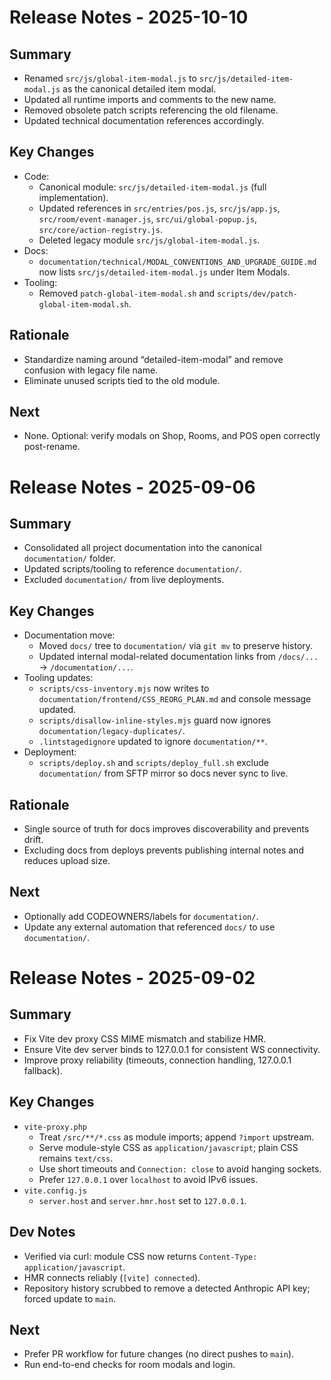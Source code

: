 # Release Notes - 2025-10-10

## Summary
- Renamed `src/js/global-item-modal.js` to `src/js/detailed-item-modal.js` as the canonical detailed item modal.
- Updated all runtime imports and comments to the new name.
- Removed obsolete patch scripts referencing the old filename.
- Updated technical documentation references accordingly.

## Key Changes
- Code:
  - Canonical module: `src/js/detailed-item-modal.js` (full implementation).
  - Updated references in `src/entries/pos.js`, `src/js/app.js`, `src/room/event-manager.js`, `src/ui/global-popup.js`, `src/core/action-registry.js`.
  - Deleted legacy module `src/js/global-item-modal.js`.
- Docs:
  - `documentation/technical/MODAL_CONVENTIONS_AND_UPGRADE_GUIDE.md` now lists `src/js/detailed-item-modal.js` under Item Modals.
- Tooling:
  - Removed `patch-global-item-modal.sh` and `scripts/dev/patch-global-item-modal.sh`.

## Rationale
- Standardize naming around “detailed-item-modal” and remove confusion with legacy file name.
- Eliminate unused scripts tied to the old module.

## Next
- None. Optional: verify modals on Shop, Rooms, and POS open correctly post-rename.

# Release Notes - 2025-09-06

## Summary
- Consolidated all project documentation into the canonical `documentation/` folder.
- Updated scripts/tooling to reference `documentation/`.
- Excluded `documentation/` from live deployments.

## Key Changes
- Documentation move:
  - Moved `docs/` tree to `documentation/` via `git mv` to preserve history.
  - Updated internal modal-related documentation links from `/docs/...` → `/documentation/...`.
- Tooling updates:
  - `scripts/css-inventory.mjs` now writes to `documentation/frontend/CSS_REORG_PLAN.md` and console message updated.
  - `scripts/disallow-inline-styles.mjs` guard now ignores `documentation/legacy-duplicates/`.
  - `.lintstagedignore` updated to ignore `documentation/**`.
- Deployment:
  - `scripts/deploy.sh` and `scripts/deploy_full.sh` exclude `documentation/` from SFTP mirror so docs never sync to live.

## Rationale
- Single source of truth for docs improves discoverability and prevents drift.
- Excluding docs from deploys prevents publishing internal notes and reduces upload size.

## Next
- Optionally add CODEOWNERS/labels for `documentation/`.
- Update any external automation that referenced `docs/` to use `documentation/`.

# Release Notes - 2025-09-02

## Summary
- Fix Vite dev proxy CSS MIME mismatch and stabilize HMR.
- Ensure Vite dev server binds to 127.0.0.1 for consistent WS connectivity.
- Improve proxy reliability (timeouts, connection handling, 127.0.0.1 fallback).

## Key Changes
- `vite-proxy.php`
  - Treat `/src/**/*.css` as module imports; append `?import` upstream.
  - Serve module-style CSS as `application/javascript`; plain CSS remains `text/css`.
  - Use short timeouts and `Connection: close` to avoid hanging sockets.
  - Prefer `127.0.0.1` over `localhost` to avoid IPv6 issues.
- `vite.config.js`
  - `server.host` and `server.hmr.host` set to `127.0.0.1`.

## Dev Notes
- Verified via curl: module CSS now returns `Content-Type: application/javascript`.
- HMR connects reliably (`[vite] connected`).
- Repository history scrubbed to remove a detected Anthropic API key; forced update to `main`.

## Next
- Prefer PR workflow for future changes (no direct pushes to `main`).
- Run end-to-end checks for room modals and login.
